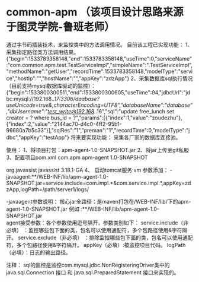# common-apm （该项目设计思路来源于图灵学院-鲁班老师）
通过字节码插装技术，来监控类中的方法调用情况。
目前该工程已实现功能：
1、采集指定路径类方法调用结果。
{"begin":1533783358148,"end":1533783358148,"useTime":0,"serviceName":"com.common.apm.test.TestServiceImpl","simpleName":".TestServiceImpl","methodName":"getUser","recordTime":1533783358148,"modelType":"service","hostIp":"","hostName":"","appKey":"zdzApp"}
2、采集数据库sql执行情况（目前支持mysql数据库驱动的监控）：
{"begin":1533800300511,"end":1533800300605,"useTime":94,"jdbcUrl":"jdbc:mysql://192.168.*.17:3306/daabase?useUnicode=true&;characterEncoding=UTF8","databaseName":"database","dbUsername":"test_write@192.168.*.16","sql":"update free_lunch set creator = ? where bus_id = ?","params":[{"index":1,"value":"zoudezhu"},{"index":2,"value":"2144ac70-d4c0-4ff2-95b1-96680a7b5c33"}],"sqlRes":"1","preman":"1","recordTime":0,"modelType":"jdbc","appKey":"testApp"}
将来要实现功能：
采集各厂家的数据库连接池。

使用：
1、将项目打包：apm-agent-1.0-SNAPSHOT.jar
2、将jar上传至git私服
3、配置项目pom.xml
<dependency>
   <groupId>com.apm</groupId>
   <artifactId>apm-agent</artifactId>
   <version>1.0-SNAPSHOT</version>
  </dependency>

  <dependency>
   <groupId>org.javassist</groupId>
   <artifactId>javassist</artifactId>
   <version>3.18.1-GA</version>
  </dependency>
 4、 启动tomcat服务
 vm 参数添加：
 -javaagent:**/WEB-INF/lib/apm-agent-1.0-SNAPSHOT.jar=service.include=com.impl.*&com.service.impl.*,appKey=zdzApp,logPath=/path/server1/logs/
 
 -javaagent参数说明：
 核心jar全路径：是maven打包在/WEB-INF/lib/下的apm-agent-1.0-SNAPSHOT.jar  例如 :**/WEB-INF/lib/apm-agent-1.0-SNAPSHOT.jar  
 agent接受参数：各个参数使用逗号隔开，参数类别如下：
 service.include（非必填） ：监控哪些包下面的类，包名可以使用通配符，多个包路径使用&字符隔开。
 service.exclude（非必填） ：排除监控哪些包下面的类，包名可以使用通配符，多个包路径使用&字符隔开。
 appKey（必填）:被监控项目代码。
 logPath（必填）：日志的输出路径。
 
 注释：
 sql的监控是监控com.mysql.jdbc.NonRegisteringDriver类中的java.sql.Connection 接口 和 java.sql.PreparedStatement 接口来实现的。
 
 
